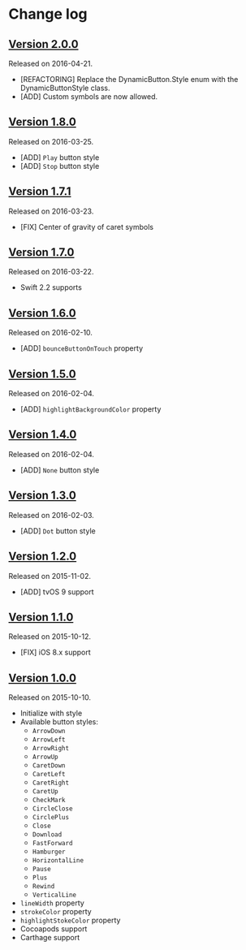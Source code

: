 # Change log

## [Version 2.0.0](https://github.com/yannickl/DynamicButton/releases/tag/2.0.0)
Released on 2016-04-21.

- [REFACTORING] Replace the DynamicButton.Style enum with the DynamicButtonStyle class.
- [ADD] Custom symbols are now allowed.

## [Version 1.8.0](https://github.com/yannickl/DynamicButton/releases/tag/1.8.0)
Released on 2016-03-25.

- [ADD] `Play` button style
- [ADD] `Stop` button style

## [Version 1.7.1](https://github.com/yannickl/DynamicButton/releases/tag/1.7.1)
Released on 2016-03-23.

- [FIX] Center of gravity of caret symbols

## [Version 1.7.0](https://github.com/yannickl/DynamicButton/releases/tag/1.7.0)
Released on 2016-03-22.

- Swift 2.2 supports

## [Version 1.6.0](https://github.com/yannickl/DynamicButton/releases/tag/1.6.0)
Released on 2016-02-10.

- [ADD] `bounceButtonOnTouch` property

## [Version 1.5.0](https://github.com/yannickl/DynamicButton/releases/tag/1.5.0)
Released on 2016-02-04.

- [ADD] `highlightBackgroundColor` property

## [Version 1.4.0](https://github.com/yannickl/DynamicButton/releases/tag/1.4.0)
Released on 2016-02-04.

- [ADD] `None` button style

## [Version 1.3.0](https://github.com/yannickl/DynamicButton/releases/tag/1.3.0)
Released on 2016-02-03.

- [ADD] `Dot` button style

## [Version 1.2.0](https://github.com/yannickl/DynamicButton/releases/tag/1.2.0)
Released on 2015-11-02.

- [ADD] tvOS 9 support

## [Version 1.1.0](https://github.com/yannickl/DynamicButton/releases/tag/1.1.0)
Released on 2015-10-12.

- [FIX] iOS 8.x support

## [Version 1.0.0](https://github.com/yannickl/DynamicButton/releases/tag/1.0.0)
Released on 2015-10-10.

- Initialize with style
- Available button styles:
  - `ArrowDown`
  - `ArrowLeft`
  - `ArrowRight`
  - `ArrowUp`
  - `CaretDown`
  - `CaretLeft`
  - `CaretRight`
  - `CaretUp`
  - `CheckMark`
  - `CircleClose`
  - `CirclePlus`
  - `Close`
  - `Download`
  - `FastForward`
  - `Hamburger`
  - `HorizontalLine`
  - `Pause`
  - `Plus`
  - `Rewind`
  - `VerticalLine`
- `lineWidth` property
- `strokeColor` property
- `highlightStokeColor` property
- Cocoapods support
- Carthage support
